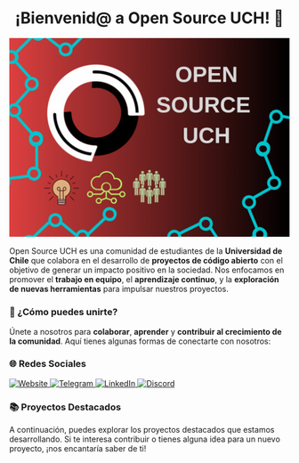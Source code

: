 <h1 align="center">¡Bienvenid@ a Open Source UCH! 👋</h1>

<p align="center">
  <img src="assets/logo.png" alt="Open Source UCH Logo" />
</p>

Open Source UCH es una comunidad de estudiantes de la **Universidad de Chile** que colabora en el desarrollo de **proyectos de código abierto** con el objetivo de generar un impacto positivo en la sociedad. Nos enfocamos en promover el **trabajo en equipo**, el **aprendizaje continuo**, y la **exploración de nuevas herramientas** para impulsar nuestros proyectos.

### 🚀 ¿Cómo puedes unirte?
Únete a nosotros para **colaborar**, **aprender** y **contribuir al crecimiento de la comunidad**. Aquí tienes algunas formas de conectarte con nosotros:

### 🌐 Redes Sociales
<p>
  <a href="https://uch.osec.cl/" target="_blank">
    <img title="Website" src="https://img.shields.io/badge/Website-2E3440?style=for-the-badge&logo=git&logoColor=white" height="25px">
  </a>
  <a href="https://t.me/+PLukDCY-io5hNjNh/" target="_blank">
    <img title="Telegram" src="https://img.shields.io/badge/Telegram-2E3440?style=for-the-badge&logo=Telegram&logoColor=white" height="25px">
  </a>
  <a href="https://www.linkedin.com/company/open-source-uch/" target="_blank">
    <img title="LinkedIn" src="https://img.shields.io/badge/LinkedIn-2E3440?style=for-the-badge&logo=linkedin&logoColor=white" height="25px">
  </a>
  <a href="https://discord.com/invite/Dpw9VuNb" target="_blank">
    <img title="Discord" src="https://img.shields.io/badge/Discord-2E3440?style=for-the-badge&logo=discord&logoColor=white" height="25px">
  </a>
</p>

### 📚 Proyectos Destacados
A continuación, puedes explorar los proyectos destacados que estamos desarrollando. Si te interesa contribuir o tienes alguna idea para un nuevo proyecto, ¡nos encantaría saber de ti!
